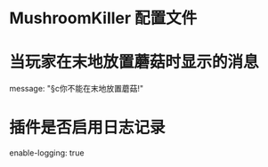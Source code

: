 # MushroomKiller 配置文件

# 当玩家在末地放置蘑菇时显示的消息
message: "§c你不能在末地放置蘑菇!"

# 插件是否启用日志记录
enable-logging: true
